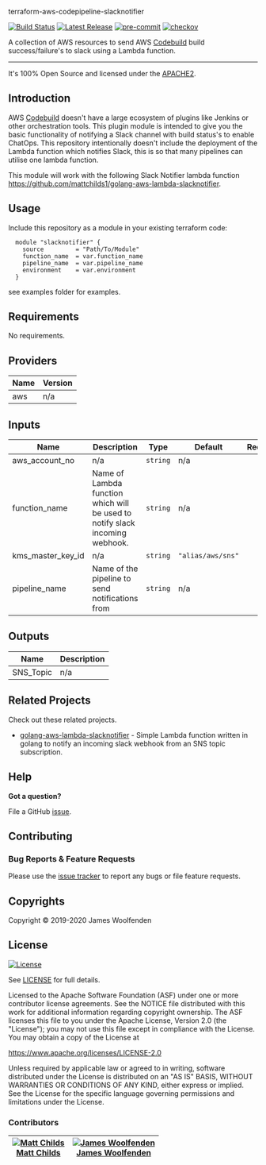 terraform-aws-codepipeline-slacknotifier

[![Build Status](https://github.com/jameswoolfenden/terraform-aws-codepipeline-slacknotifier/workflows/Verify%20and%20Bump/badge.svg?branch=master)](https://github.com/jameswoolfenden/terraform-aws-codepipeline-slacknotifier)
[![Latest Release](https://img.shields.io/github/release/jameswoolfenden/terraform-aws-codepipeline-slacknotifier.svg)](https://github.com/jameswoolfenden/terraform-aws-codepipeline-slacknotifier/releases/latest)
[![pre-commit](https://img.shields.io/badge/pre--commit-enabled-brightgreen?logo=pre-commit&logoColor=white)](https://github.com/pre-commit/pre-commit)
[![checkov](https://img.shields.io/badge/checkov-verified-brightgreen)](https://www.checkov.io/)

A collection of AWS resources to send AWS [Codebuild](https://aws.amazon.com/codebuild/) build success/failure's to slack using a Lambda function.

---

It's 100% Open Source and licensed under the [APACHE2](LICENSE).

## Introduction

AWS [Codebuild](https://aws.amazon.com/codebuild/) doesn't have a large ecosystem of plugins like Jenkins or other orchestration tools. This plugin module is intended to give you the basic functionality of notifying a Slack channel with build status's to enable ChatOps.
This repository intentionally doesn't include the deployment of the Lambda function which notifies Slack, this is so that many pipelines can utilise one lambda function.

This module will work with the following Slack Notifier lambda function <https://github.com/mattchilds1/golang-aws-lambda-slacknotifier>.

## Usage

Include this repository as a module in your existing terraform code:

```hcl
  module "slacknotifier" {
    source         = "Path/To/Module"
    function_name  = var.function_name
    pipeline_name  = var.pipeline_name
    environment    = var.environment
  }
```

see examples folder for examples.

<!-- BEGINNING OF PRE-COMMIT-TERRAFORM DOCS HOOK -->
## Requirements

No requirements.

## Providers

| Name | Version |
|------|---------|
| aws | n/a |

## Inputs

| Name | Description | Type | Default | Required |
|------|-------------|------|---------|:--------:|
| aws\_account\_no | n/a | `string` | n/a | yes |
| function\_name | Name of Lambda function which will be used to notify slack incoming webhook. | `string` | n/a | yes |
| kms\_master\_key\_id | n/a | `string` | `"alias/aws/sns"` | no |
| pipeline\_name | Name of the pipeline to send notifications from | `string` | n/a | yes |

## Outputs

| Name | Description |
|------|-------------|
| SNS\_Topic | n/a |

<!-- END OF PRE-COMMIT-TERRAFORM DOCS HOOK -->

## Related Projects

Check out these related projects.

- [golang-aws-lambda-slacknotifier](https://github.com/mattchilds1/golang-aws-lambda-slacknotifier) - Simple Lambda function written in golang to notify an incoming slack webhook from an SNS topic subscription.

## Help

**Got a question?**

File a GitHub [issue](https://github.com/jameswoolfenden/terraform-aws-codepipeline-slacknotifier/issues).

## Contributing

### Bug Reports & Feature Requests

Please use the [issue tracker](https://github.com/jameswoolfenden/terraform-aws-codepipeline-slacknotifier/issues) to report any bugs or file feature requests.

## Copyrights

Copyright © 2019-2020 James Woolfenden

## License

[![License](https://img.shields.io/badge/License-Apache%202.0-blue.svg)](https://opensource.org/licenses/Apache-2.0)

See [LICENSE](LICENSE) for full details.

Licensed to the Apache Software Foundation (ASF) under one
or more contributor license agreements. See the NOTICE file
distributed with this work for additional information
regarding copyright ownership. The ASF licenses this file
to you under the Apache License, Version 2.0 (the
"License"); you may not use this file except in compliance
with the License. You may obtain a copy of the License at

<https://www.apache.org/licenses/LICENSE-2.0>

Unless required by applicable law or agreed to in writing,
software distributed under the License is distributed on an
"AS IS" BASIS, WITHOUT WARRANTIES OR CONDITIONS OF ANY
KIND, either express or implied. See the License for the
specific language governing permissions and limitations
under the License.

### Contributors

| [![Matt Childs][mattchilds1_avatar]][mattchilds1_homepage]<br/>[Matt Childs][mattchilds1_homepage] | [![James Woolfenden][jameswoolfenden_avatar]][jameswoolfenden_homepage]<br/>[James Woolfenden][jameswoolfenden_homepage] |
| -------------------------------------------------------------------------------------------------- | ------------------------------------------------------------------------------------------------------------------------ |

[mattchilds1_homepage]: https://github.com/mattchilds1
[mattchilds1_avatar]: https://github.com/mattchilds1.png?size=150
[jameswoolfenden_homepage]: https://github.com/jameswoolfenden
[jameswoolfenden_avatar]: https://github.com/jameswoolfenden.png?size=150
[github]: https://github.com/jameswoolfenden
[linkedin]: https://www.linkedin.com/in/jameswoolfenden/
[twitter]: https://twitter.com/JimWoolfenden
[share_twitter]: https://twitter.com/intent/tweet/?text=terraform-aws-codepipeline-slacknotifier&url=https://github.com/jameswoolfenden/terraform-aws-codepipeline-slacknotifier
[share_linkedin]: https://www.linkedin.com/shareArticle?mini=true&title=terraform-aws-codepipeline-slacknotifier&url=https://github.com/jameswoolfenden/terraform-aws-codepipeline-slacknotifier
[share_reddit]: https://reddit.com/submit/?url=https://github.com/jameswoolfenden/terraform-aws-codepipeline-slacknotifier
[share_facebook]: https://facebook.com/sharer/sharer.php?u=https://github.com/jameswoolfenden/terraform-aws-codepipeline-slacknotifier
[share_email]: mailto:?subject=terraform-aws-codepipeline-slacknotifier&body=https://github.com/jameswoolfenden/terraform-aws-codepipeline-slacknotifier

